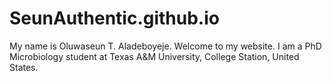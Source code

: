 # SeunAuthentic.github.io
My name is Oluwaseun T. Aladeboyeje.
Welcome to my website.
I am a PhD Microbiology student at Texas A&M University, College Station, United States.